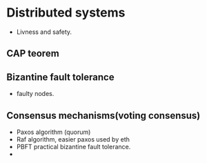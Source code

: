 # Distributed systems 

* Livness and safety. 

## CAP teorem
## Bizantine fault tolerance
* faulty nodes. 
## Consensus mechanisms(voting consensus)

- Paxos algorithm (quorum) 
- Raf algorithm, easier paxos used by eth
- PBFT practical bizantine fault tolerance. 
- 
